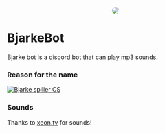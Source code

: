 <div align="center">
  <img src="https://i.imgur.com/fRKEGfE.jpg" align="center" style="border-radius: 50%">
</div>

# BjarkeBot

Bjarke bot is a discord bot that can play mp3 sounds. 

### Reason for the name
[![Bjarke spiller CS](https://img.youtube.com/vi/ym4ZXWPC3dQ/0.jpg)](https://www.youtube.com/watch?v=ym4ZXWPC3dQ)

### Sounds
Thanks to [xeon.tv](https://soundboard.xeon.tv/) for sounds!
